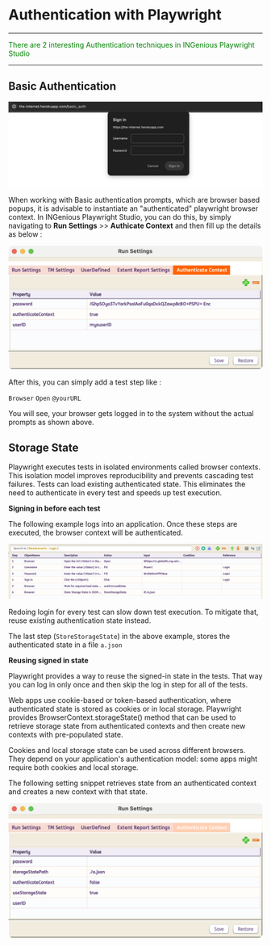 # **Authentication with Playwright** 
-------------------------------------------

<span style="color:Green">There are 2 interesting Authentication techniques in INGenious Playwright Studio</span>

--------------------------------------------

## Basic Authentication

![basicAuth](../img/specialfeatures/BasicAuth.png "basicAuth")

When working with Basic authentication prompts, which are browser based popups, it is advisable to instantiate an "authenticated" playwright browser context.
In INGenious Playwright Studio, you can do this, by simply navigating to **Run Settings** >> **Authicate Context** and then fill up the details as below :


![basicAuth1](../img/specialfeatures/BasicAuth1.png "basicAuth1")

After this, you can simply add a test step like :

`Browser` `Open` `@yourURL`

You will see, your browser gets logged in to the system without the actual prompts as shown above.


## Storage State

Playwright executes tests in isolated environments called browser contexts. This isolation model improves reproducibility and prevents cascading test failures. Tests can load existing authenticated state. This eliminates the need to authenticate in every test and speeds up test execution.

**Signing in before each test**

The following example logs into an application. Once these steps are executed, the browser context will be authenticated.

 ![Login](../img/specialfeatures/Login.png "Login")

 Redoing login for every test can slow down test execution. To mitigate that, reuse existing authentication state instead.

 The last step (`StoreStorageState`) in the above example, stores the authenticated state in a file `a.json`

 **Reusing signed in state**

Playwright provides a way to reuse the signed-in state in the tests. That way you can log in only once and then skip the log in step for all of the tests.

Web apps use cookie-based or token-based authentication, where authenticated state is stored as cookies or in local storage. Playwright provides BrowserContext.storageState() method that can be used to retrieve storage state from authenticated contexts and then create new contexts with pre-populated state.

Cookies and local storage state can be used across different browsers. They depend on your application's authentication model: some apps might require both cookies and local storage.

The following setting snippet retrieves state from an authenticated context and creates a new context with that state.

 ![authenticate](../img/specialfeatures/Authenticate.png "authenticate")
